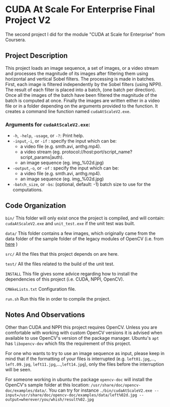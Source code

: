 # CUDA At Scale For Enterprise Final Project V2
The second project I did for the module "CUDA at Scale for Enterprise" from Coursera.

## Project Description

This project loads an image sequence, a set of images, or a video stream and processes the magnitude of its images after filtering them using horizontal and vertical Sobel filters. The processing is made in batches. First, each image is filtered independently by the Sobel filters (using NPPI). The result of each filter is placed into a batch, (one batch per direction). Once all the images of the batch have been filtered the magnitude of the batch is computed at once. Finally the images are written either in a video file or in a folder depending on the arguments provided to the function.
It creates a command line function named ```cudaAtScaleV2.exe```.

### Arguments for ```cudaAtScaleV2.exe```:
- `-h`, `-help`, `-usage`, or `-?`: Print help.
- `-input`,`-i`, or `-if` : specify the input which can be:
  - a video file (e.g. smth.avi, anthg.mp4).
  - a video stream (eg. protocol://host:port/script_name?script_params|auth).
  - an image sequence (eg. img_%02d.jpg)
- `-output`,`-o`, or `-of` : specify the input which can be:
  - a video file (e.g. smth.avi, anthg.mp4).
  - an image sequence (eg. img_%02d.jpg)
- `-batch_size`, or `-bs`: (optional, default: -1) batch size to use for the computations.

## Code Organization

```bin/```
This folder will only exist once the project is compiled, and will contain: ```cudaAtScaleV2.exe``` and ```unit_test.exe``` if the unit test was built.

```data/```
This folder contains a few images, which originally came from the data folder of the sample folder of the legacy modules of OpenCV (i.e. from [here](https://github.com/opencv/opencv/tree/4.x/samples/data) )

```src/```
All the files that this project depends on are here.

```test/```
All the files related to the build of the unit test.

```INSTALL```
This file gives some advice regarding how to install the dependencies of this project (i.e. CUDA, NPPI, OpenCV).

```CMAkeLists.txt```
Configuration file.

```run.sh```
Run this file in order to compile the project.


## Notes And Observations

Other than CUDA and NPPI this project requires OpenCV.
Unless you are comfortable with working with custom OpenCV versions it is advised when available to use OpenCV's version of the package manager.
Ubuntu's `apt` has ```libopencv-dev``` which fits the requirement of this project.

For one who wants to try to use an image sequence as input, please keep in mind that if the formatting of your files is interrupted (e.g. `left01.jpg`,..., `left.09.jpg`, `left11.jpg`,...,`left14.jpg`), only the files before the interruption will be seen.

For someone working in ubuntu the package ```opencv-doc``` will install the OpenCV's sample folder at this location: ```/usr/share/doc/opencv-doc/examples/data/```.
You can try for instance ```./bin/cudaAtScaleV2.exe --input=/usr/share/doc/opencv-doc/examples/data/left%02d.jpg --output=wherever/you/whish/result%02.jpg``` 
